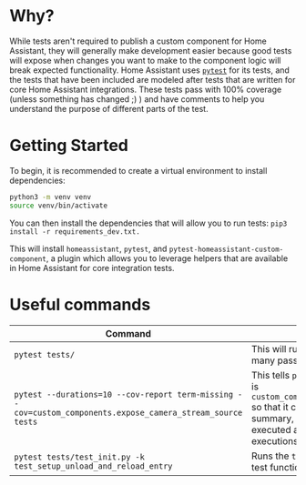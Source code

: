 # Why?

While tests aren't required to publish a custom component for Home Assistant, they will generally make development easier because good tests will expose when changes you want to make to the component logic will break expected functionality. Home Assistant uses [`pytest`](https://docs.pytest.org/en/latest/) for its tests, and the tests that have been included are modeled after tests that are written for core Home Assistant integrations. These tests pass with 100% coverage (unless something has changed ;) ) and have comments to help you understand the purpose of different parts of the test.

# Getting Started

To begin, it is recommended to create a virtual environment to install dependencies:

```bash
python3 -m venv venv
source venv/bin/activate
```

You can then install the dependencies that will allow you to run tests:
`pip3 install -r requirements_dev.txt.`

This will install `homeassistant`, `pytest`, and `pytest-homeassistant-custom-component`, a plugin which allows you to leverage helpers that are available in Home Assistant for core integration tests.

# Useful commands

| Command                                                                                                     | Description                                                                                                                                                                                                                                                                             |
| ----------------------------------------------------------------------------------------------------------- | --------------------------------------------------------------------------------------------------------------------------------------------------------------------------------------------------------------------------------------------------------------------------------------- |
| `pytest tests/`                                                                                             | This will run all tests in `tests/` and tell you how many passed/failed                                                                                                                                                                                                                 |
| `pytest --durations=10 --cov-report term-missing --cov=custom_components.expose_camera_stream_source tests` | This tells `pytest` that your target module to test is `custom_components.expose_camera_stream_source` so that it can give you a [code coverage](https://en.wikipedia.org/wiki/Code_coverage) summary, including % of code that was executed and the line numbers of missed executions. |
| `pytest tests/test_init.py -k test_setup_unload_and_reload_entry`                                           | Runs the `test_setup_unload_and_reload_entry` test function located in `tests/test_init.py`                                                                                                                                                                                             |
